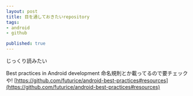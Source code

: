 ```yaml
---
layout: post
title: 目を通しておきたいrepository
tags:
- android
- github

published: true
---
```


じっくり読みたい

Best practices in Android development
命名規則とか載ってるので要チェックや!
[https://github.com/futurice/android-best-practices#resources](https://github.com/futurice/android-best-practices#resources)